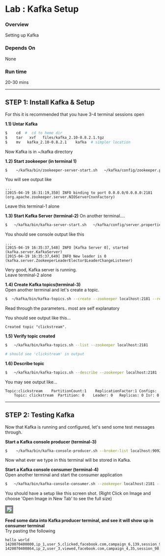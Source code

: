 Lab : Kafka Setup
=================

### Overview
Setting up Kafka

### Depends On 
None

### Run time
20-30 mins


-----------------------------
STEP 1: Install Kafka & Setup
-----------------------------
For this it is recommended that you have 3-4 terminal sessions open

**1.1) Untar Kafka**
```bash
$    cd  #  cd to home dir
$    tar   xvf   files/kafka_2.10-0.8.2.1.tgz
$    mv   kafka_2.10-0.8.2.1    kafka  # simpler location
```
Now Kafka is in   ~/kafka directory


**1.2)  Start zookeeper (in terminal 1)**
```bash
$    ~/kafka/bin/zookeeper-server-start.sh   ~/kafka/config/zookeeper.properties
```

You will see output like
```
...
[2015-04-19 16:31:19,350] INFO binding to port 0.0.0.0/0.0.0.0:2181 (org.apache.zookeeper.server.NIOServerCnxnFactory)
```
Leave this terminal-1 alone


**1.3) Start Kafka Server (terminal-2)**
On another terminal....
```bash
$   ~/kafka/bin/kafka-server-start.sh   ~/kafka/config/server.properties
```

You should see console output like this
```
...
[2015-04-19 16:35:37,548] INFO [Kafka Server 0], started (kafka.server.KafkaServer)
[2015-04-19 16:35:37,649] INFO New leader is 0 (kafka.server.ZookeeperLeaderElector$LeaderChangeListener)
```

Very good, Kafka server is running.  
Leave terminal-2 alone


**1.4) Create Kafka topics(terminal-3)**  
Open another terminal and let's create a topic.
```bash
$  ~/kafka/bin/kafka-topics.sh --create --zookeeper localhost:2181 --replication-factor 1 --partitions 1 --topic clickstream
```
Read through the parameters.. most are self explanatory

You should see output like this...
```
Created topic "clickstream".
```

**1.5) Verify topic created**
```bash
$   ~/kafka/bin/kafka-topics.sh --list --zookeeper localhost:2181

# should see 'clickstream' in output
```

**1.6) Describe topic**
```bash
$   ~/kafka/bin/kafka-topics.sh --describe --zookeeper localhost:2181 --topic clickstream
```

You may see output like...
```
Topic:clickstream    PartitionCount:1    ReplicationFactor:1 Configs:
    Topic: clickstream  Partition: 0    Leader: 0   Replicas: 0 Isr: 0
```


---------------------
STEP 2: Testing Kafka
----------------------
Now that Kafka is running and configured, let's send some test messages through.

**Start a Kafka console producer (terminal-3)**
```bash
$    ~/kafka/bin/kafka-console-producer.sh --broker-list localhost:9092 --topic clickstream
```

Now what ever we type in this terminal will be stored in Kafka.

**Start a Kafka console consumer (terminal-4)**   
Open another terminal and start the consumer application
```bash
$   ~/kafka/bin/kafka-console-consumer.sh --zookeeper localhost:2181 --topic clickstream  --from-beginning
```


You should have a setup like this screen shot.  (Right Click on Image and choose 'Open Image in New Tab' to see the full size)

<img src="../images/kafka1.png" style="border: 5px solid grey; max-width:100%;"/>

**Feed some data into Kafka producer terminal,  and see it will show up in consumer terminal**  
Try pasting the following
```
hello world
1420070400000,ip_1,user_5,clicked,facebook.com,campaign_6,139,session_98
1420070400864,ip_2,user_3,viewed,facebook.com,campaign_4,35,session_98
```



